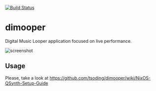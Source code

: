 [![Build Status](https://travis-ci.org/tsoding/dimooper.svg?branch=master)](https://travis-ci.org/tsoding/dimooper)

# dimooper #

Digital Music Looper application focused on live performance.

![screenshot](http://i.imgur.com/S5YzYiR.png)

## Usage ##

Please, take a look at https://github.com/tsoding/dimooper/wiki/NixOS-QSynth-Setup-Guide
